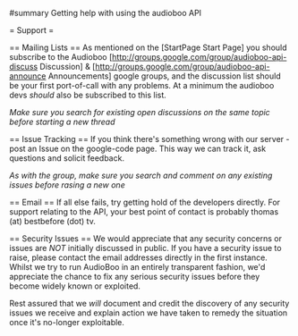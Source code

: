 #summary Getting help with using the audioboo API

= Support =

== Mailing Lists ==
As mentioned on the [StartPage Start Page] you should subscribe to the Audioboo [http://groups.google.com/group/audioboo-api-discuss Discussion] & [http://groups.google.com/group/audioboo-api-announce Announcements] google groups, and the discussion list should be your first port-of-call with any problems. At a minimum the audioboo devs _should_ also be subscribed to this list.

*Make sure you search for existing open discussions on the same topic before starting a new thread*

== Issue Tracking ==
If you think there's something wrong with our server - post an Issue on the google-code page. This way we can track it, ask questions and solicit feedback.

*As with the group, make sure you search and comment on any existing issues before rasing a new one*

== Email == 
If all else fails, try getting hold of the developers directly. For support relating to the API, your best point of contact is probably thomas (at) bestbefore (dot) tv.

== Security Issues ==
We would appreciate that any security concerns or issues are *NOT* initially discussed in public. If you have a security issue to raise, please contact the email addresses directly in the first instance.
Whilst we try to run AudioBoo in an entirely transparent fashion, we'd appreciate the chance to fix any serious security issues before they become widely known or exploited.

Rest assured that we _will_ document and credit the discovery of any security issues we receive and explain action we have taken to remedy the situation once it's no-longer exploitable.
